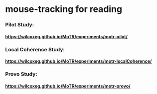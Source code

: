 # mouse-tracking for reading

### Pilot Study:
#### https://wilcoxeg.github.io/MoTR/experiments/motr-pilot/

### Local Coherence Study:
#### https://wilcoxeg.github.io/MoTR/experiments/motr-localCoherence/

### Provo Study:
#### https://wilcoxeg.github.io/MoTR/experiments/motr-provo/

